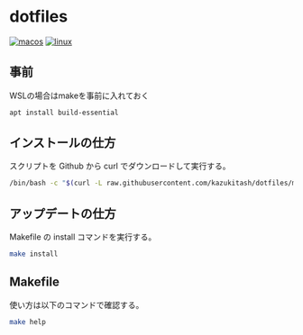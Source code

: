 # dotfiles

[![macos](https://github.com/kazukitash/dotfiles/actions/workflows/macos.yml/badge.svg?branch=main)](https://github.com/kazukitash/dotfiles/actions/workflows/macos.yml) [![linux](https://github.com/kazukitash/dotfiles/actions/workflows/linux.yml/badge.svg?branch=main)](https://github.com/kazukitash/dotfiles/actions/workflows/linux.yml)

## 事前

WSLの場合はmakeを事前に入れておく

```bash
apt install build-essential
```

## インストールの仕方

スクリプトを Github から curl でダウンロードして実行する。

```bash
/bin/bash -c "$(curl -L raw.githubusercontent.com/kazukitash/dotfiles/main/install.sh)"
```

## アップデートの仕方

Makefile の install コマンドを実行する。

```bash
make install
```

## Makefile

使い方は以下のコマンドで確認する。

```bash
make help
```

